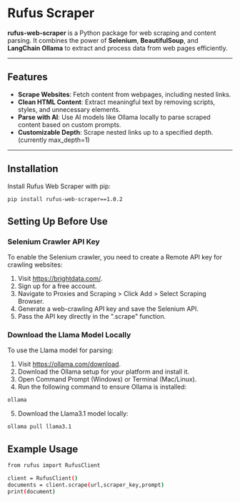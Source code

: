 # Rufus Scraper

**rufus-web-scraper** is a Python package for web scraping and content parsing. It combines the power of **Selenium**, **BeautifulSoup**, and **LangChain Ollama** to extract and process data from web pages efficiently.

---

## Features
- **Scrape Websites**: Fetch content from webpages, including nested links.
- **Clean HTML Content**: Extract meaningful text by removing scripts, styles, and unnecessary elements.
- **Parse with AI**: Use AI models like Ollama locally to parse scraped content based on custom prompts.
- **Customizable Depth**: Scrape nested links up to a specified depth. (currently max_depth=1)

---

## Installation

Install Rufus Web Scraper with pip:

```bash
pip install rufus-web-scraper==1.0.2
```

## Setting Up Before Use
### Selenium Crawler API Key
To enable the Selenium crawler, you need to create a Remote API key for crawling websites:

  1) Visit https://brightdata.com/.
  2) Sign up for a free account.
  3) Navigate to Proxies and Scraping > Click Add > Select Scraping Browser.
  4) Generate a web-crawling API key and save the Selenium API.
  5) Pass the API key directly in the ".scrape" function.

### Download the Llama Model Locally
To use the Llama model for parsing:

  1) Visit https://ollama.com/download.
  2) Download the Ollama setup for your platform and install it.
  3) Open Command Prompt (Windows) or Terminal (Mac/Linux).
  4) Run the following command to ensure Ollama is installed:
  ```bash
  ollama
  ```
  5) Download the Llama3.1 model locally:
  ```bash
  ollama pull llama3.1
  ```

## Example Usage

```bash
from rufus import RufusClient

client = RufusClient()
documents = client.scrape(url,scraper_key,prompt)
print(document)
```



